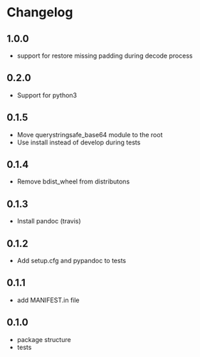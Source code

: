 # Changelog

## 1.0.0

* support for restore missing padding during decode process

## 0.2.0

* Support for python3

## 0.1.5

* Move querystringsafe_base64 module to the root
* Use install instead of develop during tests

## 0.1.4

* Remove bdist_wheel from distributons

## 0.1.3

* Install pandoc (travis)

## 0.1.2

* Add setup.cfg and pypandoc to tests

## 0.1.1

* add MANIFEST.in file

## 0.1.0

* package structure
* tests
